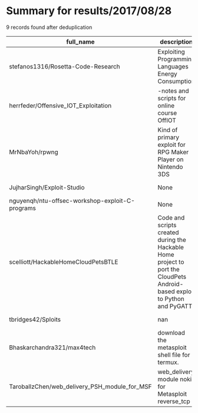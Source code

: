 
# Summary for results/2017/08/28
    
9 records found after deduplication

| full_name | description | html_url | matched_list | matched_count | pushed_at | size | stargazers_count | language | forks_count | vul_ids |
|-------------------------------------------------|-----------------------------------------------------------------------------------------------------------------------------|--------------------------------------------------------------------|----------------------------------|-----------------|---------------------------|--------|--------------------|------------|---------------|-----------|
| stefanos1316/Rosetta-Code-Research | Exploiting Programming Languages Energy Consumption | https://github.com/stefanos1316/Rosetta-Code-Research | ['exploit'] | 1 | 2017-08-28 11:22:32+00:00 | 69846 | 4 | REXX | 0 | [] |
| herrfeder/Offensive_IOT_Exploitation | -notes and scripts for online course OffIOT | https://github.com/herrfeder/Offensive_IOT_Exploitation | ['exploit'] | 1 | 2017-08-28 09:13:49+00:00 | 53739 | 11 | Python | 8 | [] |
| MrNbaYoh/rpwng | Kind of primary exploit for RPG Maker Player on Nintendo 3DS | https://github.com/MrNbaYoh/rpwng | ['exploit'] | 1 | 2017-08-28 17:20:08+00:00 | 23 | 17 | Python | 0 | [] |
| JujharSingh/Exploit-Studio | None | https://github.com/JujharSingh/Exploit-Studio | ['exploit'] | 1 | 2017-08-28 06:03:38+00:00 | 71459 | 0 | C# | 0 | [] |
| nguyenqh/ntu-offsec-workshop-exploit-C-programs | None | https://github.com/nguyenqh/ntu-offsec-workshop-exploit-C-programs | ['exploit'] | 1 | 2017-08-28 09:14:20+00:00 | 13 | 0 | C | 0 | [] |
| scelliott/HackableHomeCloudPetsBTLE | Code and scripts created during the Hackable Home project to port the CloudPets Android-based exploit to Python and PyGATT. | https://github.com/scelliott/HackableHomeCloudPetsBTLE | ['exploit'] | 1 | 2017-08-28 13:57:04+00:00 | 1 | 0 | Python | 0 | [] |
| tbridges42/Sploits | nan | https://github.com/tbridges42/Sploits | ['sploit'] | 1 | 2017-08-28 19:03:53+00:00 | 0 | 0 | nan | 0 | [] |
| Bhaskarchandra321/max4tech | download the metasploit shell file for termux. | https://github.com/Bhaskarchandra321/max4tech | ['metasploit module OR payload'] | 1 | 2017-08-28 19:12:04+00:00 | 1 | 0 | Shell | 0 | [] |
| TaroballzChen/web_delivery_PSH_module_for_MSF | web_delivery module nokill for Metasploit reverse_tcp | https://github.com/TaroballzChen/web_delivery_PSH_module_for_MSF | ['metasploit module OR payload'] | 1 | 2017-08-28 20:17:16+00:00 | 5106 | 0 | Python | 1 | [] |
